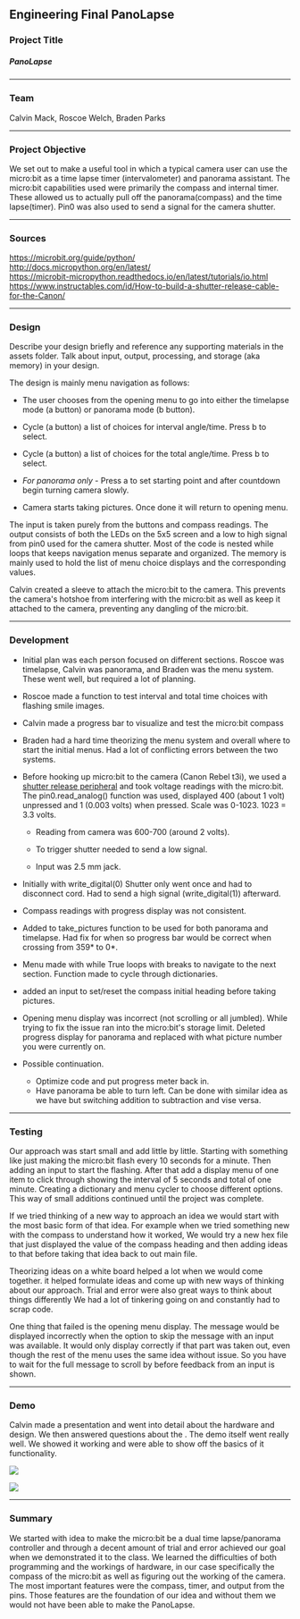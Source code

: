 Engineering Final PanoLapse
----------------------------

### Project Title 
##### PanoLapse
___

### Team 
Calvin Mack, Roscoe Welch, Braden Parks

___

### Project Objective 

We set out to make a useful tool in which a typical camera 
user can use the micro:bit as a time lapse timer (intervalometer) and panorama assistant.
The micro:bit capabilities used were primarily the compass and internal timer. These 
allowed us to actually pull off the panorama(compass) and the time
lapse(timer). Pin0 was also used to send a signal for the camera shutter.

___

### Sources

https://microbit.org/guide/python/ <br>
http://docs.micropython.org/en/latest/ <br>
https://microbit-micropython.readthedocs.io/en/latest/tutorials/io.html <br>
https://www.instructables.com/id/How-to-build-a-shutter-release-cable-for-the-Canon/ <br>

___

### Design
Describe your design briefly and reference any supporting materials
in the assets folder. Talk about input, output, processing, and storage 
(aka memory) in your design.

The design is mainly menu navigation as follows: 

* The user chooses from the opening menu to go into either the timelapse mode
(a button) or panorama mode (b button). 

* Cycle (a button) a list of choices for interval angle/time. Press b to select.

* Cycle (a button) a list of choices for the total angle/time. Press b to select.

* *For panorama only* - Press a to set starting point and after countdown
begin turning camera slowly.

* Camera starts taking pictures. Once done it will return to opening menu.
 
The input is taken purely from the buttons and compass readings.
The output consists of both the LEDs on the 5x5 screen and a low to high signal
from pin0 used for the camera shutter. 
Most of the code is nested while loops that keeps navigation menus separate 
and organized. The memory is mainly used to hold the list of menu choice displays
and the corresponding values.   
 
Calvin created a sleeve to attach the micro:bit to
the camera. This prevents the camera's hotshoe from interfering with the micro:bit
as well as keep it attached to the camera, preventing any dangling of the micro:bit.

___

### Development 

* Initial plan was each person focused on different sections. Roscoe was
timelapse, Calvin was panorama, and Braden was the menu system. These went
well, but required a lot of planning. 

* Roscoe made a function to test interval and total time choices with flashing
smile images.

* Calvin made a progress bar to visualize and test the micro:bit compass

* Braden had a hard time theorizing the menu system and overall where to start 
the initial menus. Had a lot of conflicting errors between the two systems.

* Before hooking up micro:bit to the camera (Canon Rebel t3i), we used a
[shutter release peripheral](https://shop.usa.canon.com/shop/en/catalog/remote-switch-rs-60e3)
and took voltage readings with the micro:bit. The pin0.read_analog() function
was used, displayed 400 (about 1 volt) unpressed and 1 (0.003 volts) when pressed.
Scale was 0-1023. 1023 = 3.3 volts. 

  * Reading from camera was 600-700 (around 2 volts).

  * To trigger shutter needed to send a low signal.
  
  * Input was 2.5 mm jack.

* Initially with write_digital(0) Shutter only went once and had to disconnect 
cord. Had to send a high signal (write_digital(1)) afterward.

* Compass readings with progress display was not consistent. 

* Added to take_pictures function to be used for both panorama and timelapse. 
Had fix for when so progress bar would be correct when crossing from 359* to 0*.

* Menu made with while True loops with breaks to navigate to the next section. 
Function made to cycle through dictionaries.

* added an input to set/reset the compass initial heading before taking pictures.

* Opening menu display was incorrect (not scrolling or all jumbled). 
While trying to fix the issue ran into the micro:bit's storage limit.
Deleted progress display for panorama and replaced with what picture number 
you were currently on.  

* Possible continuation.
  * Optimize code and put progress meter back in.
  * Have panorama be able to turn left. Can be done with similar idea as we have
  but switching addition to subtraction and vise versa.

___
 

### Testing

Our approach was start small and add little by little. Starting with something 
like just making the micro:bit flash every 10 seconds for a minute. Then adding
an input to start the flashing. After that add a display menu of one item to
click through showing the interval of 5 seconds and total of one minute. Creating
a dictionary and menu cycler to choose different options. This way of small additions
continued until the project was complete.

If we tried thinking of a new way to approach an idea we would start with the most
basic form of that idea. For example when we tried something new with the compass
to understand how it worked, We would try a new hex file that just displayed the
value of the compass heading and then adding ideas to that before taking that idea
back to out main file.     

Theorizing ideas on a white board helped a lot when we would come together. 
it helped formulate ideas and come up with new ways of thinking about our approach. 
Trial and error were also great ways to think about things differently
We had a lot of tinkering going on and constantly had to scrap code.

One thing that failed is the opening menu display. The message would be displayed
incorrectly when the option to skip the message with an input was available. It 
would only display correctly if that part was taken out, even though the rest of
the menu uses the same idea without issue. So you have to wait for the full message
to scroll by before feedback from an input is shown. 

___

### Demo

Calvin made a presentation and went into detail about the hardware and design. 
We then answered questions about the . The demo itself went really
well. We showed it working and were able to show off the basics of it functionality.

![](https://github.com/NotSoRoscoe/EngineeringFinalCamera/blob/master/assets/20181126_192613.jpg)

![](https://github.com/NotSoRoscoe/EngineeringFinalCamera/blob/master/assets/20181126_192710.jpg)

____

### Summary

We started with idea to make the micro:bit be a dual time lapse/panorama controller
and through a decent amount of trial and error achieved our goal when we demonstrated
it to the class. We learned the difficulties of both programming and the workings
of hardware, in our case specifically the compass of the micro:bit as well as figuring
out the working of the camera. The most important features were the compass, timer,
and output from the pins. Those features are the foundation of our idea and without
them we would not have been able to make the PanoLapse.